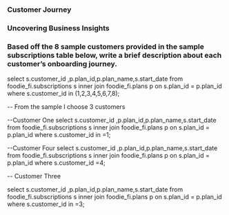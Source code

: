 ### Customer Journey

### Uncovering Business Insights

### Based off the 8 sample customers provided in the sample subscriptions table below, write a brief description about each customer’s onboarding journey.

select 
  s.customer_id ,p.plan_id,p.plan_name,s.start_date
  from 
  foodie_fi.subscriptions s
  inner join foodie_fi.plans p 
  on s.plan_id = p.plan_id
  where s.customer_id in (1,2,3,4,5,6,7,8); 
  
  -- From the sample I choose 3 customers 
  
  --Customer One 
  select 
  s.customer_id ,p.plan_id,p.plan_name,s.start_date
  from 
  foodie_fi.subscriptions s
  inner join foodie_fi.plans p 
  on s.plan_id = p.plan_id
  where s.customer_id in =1; 


--Customer Four 
  select 
  s.customer_id ,p.plan_id,p.plan_name,s.start_date
  from 
  foodie_fi.subscriptions s
  inner join foodie_fi.plans p 
  on s.plan_id = p.plan_id
  where s.customer_id =4; 
  
-- Customer Three

  select 
  s.customer_id ,p.plan_id,p.plan_name,s.start_date
  from 
  foodie_fi.subscriptions s
  inner join foodie_fi.plans p 
  on s.plan_id = p.plan_id
  where s.customer_id in =3; 
